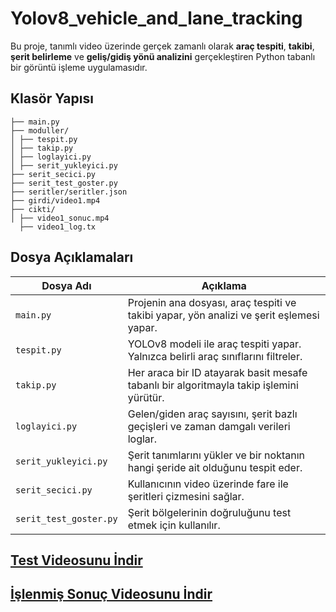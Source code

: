 # Yolov8_vehicle_and_lane_tracking
Bu proje, tanımlı video üzerinde gerçek zamanlı olarak **araç tespiti**, **takibi**, **şerit belirleme** ve **geliş/gidiş yönü analizini** gerçekleştiren Python tabanlı bir görüntü işleme uygulamasıdır.

## Klasör Yapısı ##
    ├── main.py
    ├── moduller/
    │ ├── tespit.py 
    │ ├── takip.py 
    │ ├── loglayici.py 
    │ ├── serit_yukleyici.py 
    ├── serit_secici.py 
    ├── serit_test_goster.py 
    ├── seritler/seritler.json 
    ├── girdi/video1.mp4 
    ├── cikti/
    │ ├── video1_sonuc.mp4
      ├── video1_log.tx 

## Dosya Açıklamaları ##
| Dosya Adı             | Açıklama                                                                                |
| ----------------------| ----------------------------------------------------------------------------------------|
| `main.py`             | Projenin ana dosyası, araç tespiti ve takibi yapar, yön analizi ve şerit eşlemesi yapar.| 
| `tespit.py`           | YOLOv8 modeli ile araç tespiti yapar. Yalnızca belirli araç sınıflarını filtreler.      |
| `takip.py`            | Her araca bir ID atayarak basit mesafe tabanlı bir algoritmayla takip işlemini yürütür. |
| `loglayici.py`        | Gelen/giden araç sayısını, şerit bazlı geçişleri ve zaman damgalı verileri loglar.      |
| `serit_yukleyici.py`  | Şerit tanımlarını yükler ve bir noktanın hangi şeride ait olduğunu tespit eder.         |
| `serit_secici.py`     | Kullanıcının video üzerinde fare ile şeritleri çizmesini sağlar.                        |
| `serit_test_goster.py`| Şerit bölgelerinin doğruluğunu test etmek için kullanılır. 
    

## [Test Videosunu İndir](https://drive.google.com/file/d/1v5Hh2fll-8pAtMIrMuP1mIsLRkn9lnN-/view?usp=sharing) ## 

## [İşlenmiş Sonuç Videosunu İndir](https://drive.google.com/file/d/1V60vCSv-gAfhNB3mM55zURU1JXkbPTVX/view?usp=sharing) ##
